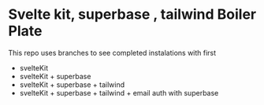 # Svelte kit, superbase , tailwind Boiler Plate 

This repo uses branches to see completed instalations with first
* svelteKit
* svelteKit + superbase
* svelteKit + superbase + tailwind
* svelteKit + superbase + tailwind + email auth with superbase